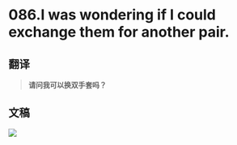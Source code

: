 # 086.I was wondering if I could exchange them for another pair.

## 翻译

> **请问我可以换双手套吗？**

## 文稿

![](https://cdn.jsdelivr.net/gh/imtianx/speaking180/img/086.jpg)

